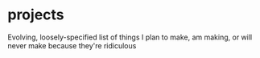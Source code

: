 # projects
Evolving, loosely-specified list of things I plan to make, am making, or will never make because they're ridiculous
